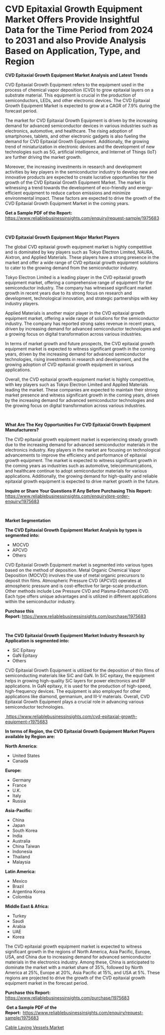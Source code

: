 <p><h1>CVD Epitaxial Growth Equipment Market Offers Provide Insightful Data for the Time Period from 2024 to 2031 and also Provide Analysis Based on Application, Type, and Region</h1></p><p><strong>CVD Epitaxial Growth Equipment Market Analysis and Latest Trends</strong></p>
<p><p>CVD Epitaxial Growth Equipment refers to the equipment used in the process of chemical vapor deposition (CVD) to grow epitaxial layers on a substrate material. This equipment is crucial in the production of semiconductors, LEDs, and other electronic devices. The CVD Epitaxial Growth Equipment Market is expected to grow at a CAGR of 7.9% during the forecast period.</p><p>The market for CVD Epitaxial Growth Equipment is driven by the increasing demand for advanced semiconductor devices in various industries such as electronics, automotive, and healthcare. The rising adoption of smartphones, tablets, and other electronic gadgets is also fueling the demand for CVD Epitaxial Growth Equipment. Additionally, the growing trend of miniaturization in electronic devices and the development of new technologies such as 5G, artificial intelligence, and Internet of Things (IoT) are further driving the market growth.</p><p>Moreover, the increasing investments in research and development activities by key players in the semiconductor industry to develop new and innovative products are expected to create lucrative opportunities for the growth of the CVD Epitaxial Growth Equipment Market. The market is witnessing a trend towards the development of eco-friendly and energy-efficient equipment to reduce carbon emissions and minimize environmental impact. These factors are expected to drive the growth of the CVD Epitaxial Growth Equipment Market in the coming years.</p></p>
<p><strong>Get a Sample PDF of the Report:&nbsp;</strong> <a href="https://www.reliablebusinessinsights.com/enquiry/request-sample/1975683">https://www.reliablebusinessinsights.com/enquiry/request-sample/1975683</a></p>
<p>&nbsp;</p>
<p><strong>CVD Epitaxial Growth Equipment Major Market Players</strong></p>
<p><p>The global CVD epitaxial growth equipment market is highly competitive and is dominated by key players such as Tokyo Electron Limited, NAURA, Aixtron, and Applied Materials. These players have a strong presence in the market and offer a wide range of CVD epitaxial growth equipment solutions to cater to the growing demand from the semiconductor industry.</p><p>Tokyo Electron Limited is a leading player in the CVD epitaxial growth equipment market, offering a comprehensive range of equipment for the semiconductor industry. The company has witnessed significant market growth in recent years due to its strong focus on research and development, technological innovation, and strategic partnerships with key industry players.</p><p>Applied Materials is another major player in the CVD epitaxial growth equipment market, offering a wide range of solutions for the semiconductor industry. The company has reported strong sales revenue in recent years, driven by increasing demand for advanced semiconductor technologies and a growing focus on digital transformation across various industries.</p><p>In terms of market growth and future prospects, the CVD epitaxial growth equipment market is expected to witness significant growth in the coming years, driven by the increasing demand for advanced semiconductor technologies, rising investments in research and development, and the growing adoption of CVD epitaxial growth equipment in various applications.</p><p>Overall, the CVD epitaxial growth equipment market is highly competitive, with key players such as Tokyo Electron Limited and Applied Materials leading the market. These companies are expected to maintain their strong market presence and witness significant growth in the coming years, driven by the increasing demand for advanced semiconductor technologies and the growing focus on digital transformation across various industries.</p></p>
<p>&nbsp;</p>
<p><strong>What Are The Key Opportunities For CVD Epitaxial Growth Equipment Manufacturers?</strong></p>
<p><p>The CVD epitaxial growth equipment market is experiencing steady growth due to the increasing demand for advanced semiconductor materials in the electronics industry. Key players in the market are focusing on technological advancements to improve the efficiency and performance of epitaxial growth equipment. The market is expected to witness significant growth in the coming years as industries such as automotive, telecommunications, and healthcare continue to adopt semiconductor materials for various applications. Additionally, the growing demand for high-quality and reliable epitaxial growth equipment is expected to drive market growth in the future.</p></p>
<p><strong>Inquire or Share Your Questions If Any Before Purchasing This Report:</strong> <a href="https://www.reliablebusinessinsights.com/enquiry/pre-order-enquiry/1975683">https://www.reliablebusinessinsights.com/enquiry/pre-order-enquiry/1975683</a></p>
<p>&nbsp;</p>
<p><strong>Market Segmentation</strong></p>
<p><strong>The CVD Epitaxial Growth Equipment Market Analysis by types is segmented into:</strong></p>
<p><ul><li>MOCVD</li><li>APCVD</li><li>Others</li></ul></p>
<p><p>CVD Epitaxial Growth Equipment market is segmented into various types based on the method of deposition. Metal Organic Chemical Vapor Deposition (MOCVD) involves the use of metal organic precursors to deposit thin films. Atmospheric Pressure CVD (APCVD) operates at atmospheric pressure and is cost-effective for large-scale production. Other methods include Low Pressure CVD and Plasma-Enhanced CVD. Each type offers unique advantages and is utilized in different applications within the semiconductor industry.</p></p>
<p><strong>Purchase this Report:&nbsp;</strong><a href="https://www.reliablebusinessinsights.com/purchase/1975683">https://www.reliablebusinessinsights.com/purchase/1975683</a></p>
<p>&nbsp;</p>
<p><strong>The CVD Epitaxial Growth Equipment Market Industry Research by Application is segmented into:</strong></p>
<p><ul><li>SiC Epitaxy</li><li>GaN Epitaxy</li><li>Others</li></ul></p>
<p><p>CVD Epitaxial Growth Equipment is utilized for the deposition of thin films of semiconducting materials like SiC and GaN. In SiC epitaxy, the equipment helps in growing high-quality SiC layers for power electronics and RF applications. In GaN epitaxy, it is used for the production of high-speed, high-frequency devices. The equipment is also employed for other applications like diamond, germanium, and III-V materials. Overall, CVD Epitaxial Growth Equipment plays a crucial role in advancing various semiconductor technologies.</p></p>
<p><a href="https://www.reliablebusinessinsights.com/cvd-epitaxial-growth-equipment-r1975683">&nbsp;https://www.reliablebusinessinsights.com/cvd-epitaxial-growth-equipment-r1975683</a></p>
<p><strong>In terms of Region, the CVD Epitaxial Growth Equipment Market Players available by Region are:</strong></p>
<p>
    <p> <strong> North America: </strong>
        <ul>
            <li>United States</li>
            <li>Canada</li>
        </ul>
        </p> 
    <p> <strong> Europe: </strong>
        <ul>
            <li>Germany</li>
            <li>France</li>
            <li>U.K.</li>
            <li>Italy</li>
            <li>Russia</li>
        </ul>
        </p> 
    <p> <strong> Asia-Pacific: </strong>
        <ul>
            <li>China</li>
            <li>Japan</li>
            <li>South Korea</li>
            <li>India</li>
            <li>Australia</li>
            <li>China Taiwan</li>
            <li>Indonesia</li>
            <li>Thailand</li>
            <li>Malaysia</li>
        </ul>
        </p> 
    <p> <strong> Latin America: </strong>
        <ul>
            <li>Mexico</li>
            <li>Brazil</li>
            <li>Argentina Korea</li>
            <li>Colombia</li>
        </ul>
        </p> 
    <p> <strong> Middle East & Africa: </strong>
        <ul>
            <li>Turkey</li>
            <li>Saudi</li>
            <li>Arabia</li>
            <li>UAE</li>
            <li>Korea</li>
        </ul>
    </p>
    </p>
<p><p>The CVD epitaxial growth equipment market is expected to witness significant growth in the regions of North America, Asia Pacific, Europe, USA, and China due to increasing demand for advanced semiconductor materials in the electronics industry. Among these, China is anticipated to dominate the market with a market share of 35%, followed by North America at 25%, Europe at 20%, Asia Pacific at 15%, and USA at 5%. These regions are projected to drive the growth of the CVD epitaxial growth equipment market in the forecast period.</p></p>
<p><strong>Purchase this Report: </strong><a href="https://www.reliablebusinessinsights.com/purchase/1975683">https://www.reliablebusinessinsights.com/purchase/1975683</a></p>
<p>&nbsp;<strong>Get a Sample PDF of the Report:&nbsp;&nbsp;</strong><a href="https://www.reliablebusinessinsights.com/enquiry/request-sample/1975683">https://www.reliablebusinessinsights.com/enquiry/request-sample/1975683</a></p>
<p><strong></strong></p>
<p><p><a href="https://www.linkedin.com/pulse/cable-laying-vessels-market-global-regional-analysis-focus-end-ankqf?trackingId=5DIC3mdUQ8uxuL6ypCQGLA%3D%3D">Cable Laying Vessels Market</a></p></p>